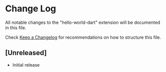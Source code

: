 # Change Log
All notable changes to the "hello-world-dart" extension will be documented in this file.

Check [Keep a Changelog](http://keepachangelog.com/) for recommendations on how to structure this file.

## [Unreleased]
- Initial release